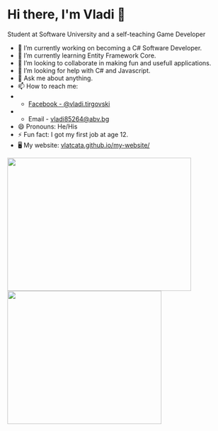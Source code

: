 <h1 text-align: center>Hi there, I'm Vladi 👋</h1>

Student at Software University and a self-teaching Game Developer

- 🔭 I’m currently working on becoming a C# Software Developer.
- 🌱 I’m currently learning Entity Framework Core.
- 👯 I’m looking to collaborate in making fun and usefull applications.
- 🤔 I’m looking for help with C# and Javascript.
- 💬 Ask me about anything.
- 📫 How to reach me:
- - [Facebook - @vladi.tirgovski](https://www.facebook.com/vladi.tirgovski/)
- - Email - vladi85264@abv.bg
- 😄 Pronouns: He/His
- ⚡ Fun fact: I got my first job at age 12.
- 🖥️ My website: [vlatcata.github.io/my-website/](https://vlatcata.github.io/my-website/)

<a href="https://github.com/vlatcata/github-readme-stats">
  <img align="center" src="https://github-readme-stats.vercel.app/api?username=vlatcata&show_icons=true&theme=aura"
       width="415"
       height="300"/>
</a>
<a href="https://github.com/vlatcata/convoychat">
  <img align="center" src="https://github-readme-stats.vercel.app/api/top-langs/?username=vlatcata&layout=compact&show_icons=true&theme=aura"
       width="348"
       height="300"/>
</a>
